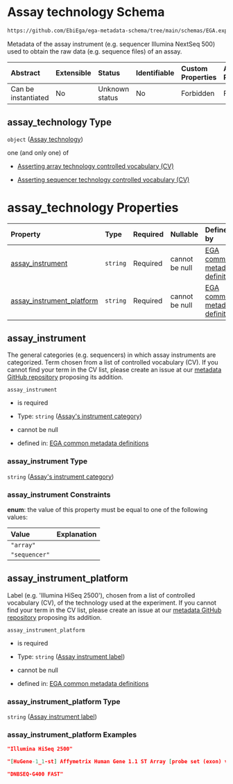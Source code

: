 # Assay technology Schema

```txt
https://github.com/EbiEga/ega-metadata-schema/tree/main/schemas/EGA.experiment.json#/properties/assay_technology
```

Metadata of the assay instrument (e.g. sequencer Illumina NextSeq 500) used to obtain the raw data (e.g. sequence files) of an assay.

| Abstract            | Extensible | Status         | Identifiable | Custom Properties | Additional Properties | Access Restrictions | Defined In                                                                |
| :------------------ | :--------- | :------------- | :----------- | :---------------- | :-------------------- | :------------------ | :------------------------------------------------------------------------ |
| Can be instantiated | No         | Unknown status | No           | Forbidden         | Forbidden             | none                | [EGA.experiment.json*](../out/EGA.experiment.json "open original schema") |

## assay_technology Type

`object` ([Assay technology](ega-12-definitions-assay-technology.md))

one (and only one) of

*   [Asserting array technology controlled vocabulary (CV)](ega-12-definitions-assay-technology-oneof-asserting-array-technology-controlled-vocabulary-cv.md "check type definition")

*   [Asserting sequencer technology controlled vocabulary (CV)](ega-12-definitions-assay-technology-oneof-asserting-sequencer-technology-controlled-vocabulary-cv.md "check type definition")

# assay_technology Properties

| Property                                                | Type     | Required | Nullable       | Defined by                                                                                                                                                                                                                                                                              |
| :------------------------------------------------------ | :------- | :------- | :------------- | :-------------------------------------------------------------------------------------------------------------------------------------------------------------------------------------------------------------------------------------------------------------------------------------- |
| [assay_instrument](#assay_instrument)                   | `string` | Required | cannot be null | [EGA common metadata definitions](ega-12-definitions-assay-technology-properties-assays-instrument-category.md "https://github.com/EbiEga/ega-metadata-schema/tree/main/schemas/EGA.common-definitions.json#/definitions/assay_technology_descriptor/properties/assay_instrument")      |
| [assay_instrument_platform](#assay_instrument_platform) | `string` | Required | cannot be null | [EGA common metadata definitions](ega-12-definitions-assay-technology-properties-assay-instrument-label.md "https://github.com/EbiEga/ega-metadata-schema/tree/main/schemas/EGA.common-definitions.json#/definitions/assay_technology_descriptor/properties/assay_instrument_platform") |

## assay_instrument

The general categories (e.g. sequencers) in which assay instruments are categorized. Term chosen from a list of controlled vocabulary (CV). If you cannot find your term in the CV list, please create an issue at our [metadata GitHub repository](https://github.com/EbiEga/ega-metadata-schema) proposing its addition.

`assay_instrument`

*   is required

*   Type: `string` ([Assay's instrument category](ega-12-definitions-assay-technology-properties-assays-instrument-category.md))

*   cannot be null

*   defined in: [EGA common metadata definitions](ega-12-definitions-assay-technology-properties-assays-instrument-category.md "https://github.com/EbiEga/ega-metadata-schema/tree/main/schemas/EGA.common-definitions.json#/definitions/assay_technology_descriptor/properties/assay_instrument")

### assay_instrument Type

`string` ([Assay's instrument category](ega-12-definitions-assay-technology-properties-assays-instrument-category.md))

### assay_instrument Constraints

**enum**: the value of this property must be equal to one of the following values:

| Value         | Explanation |
| :------------ | :---------- |
| `"array"`     |             |
| `"sequencer"` |             |

## assay_instrument_platform

Label (e.g. 'Illumina HiSeq 2500'), chosen from a list of controlled vocabulary (CV), of the technology used at the experiment. If you cannot find your term in the CV list, please create an issue at our [metadata GitHub repository](https://github.com/EbiEga/ega-metadata-schema) proposing its addition.

`assay_instrument_platform`

*   is required

*   Type: `string` ([Assay instrument label](ega-12-definitions-assay-technology-properties-assay-instrument-label.md))

*   cannot be null

*   defined in: [EGA common metadata definitions](ega-12-definitions-assay-technology-properties-assay-instrument-label.md "https://github.com/EbiEga/ega-metadata-schema/tree/main/schemas/EGA.common-definitions.json#/definitions/assay_technology_descriptor/properties/assay_instrument_platform")

### assay_instrument_platform Type

`string` ([Assay instrument label](ega-12-definitions-assay-technology-properties-assay-instrument-label.md))

### assay_instrument_platform Examples

```json
"Illumina HiSeq 2500"
```

```json
"[HuGene-1_1-st] Affymetrix Human Gene 1.1 ST Array [probe set (exon) version]"
```

```json
"DNBSEQ-G400 FAST"
```

